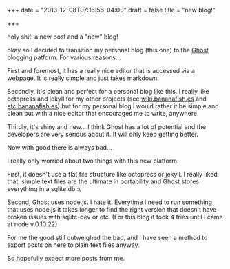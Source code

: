 +++
date = "2013-12-08T07:16:56-04:00"
draft = false
title = "new blog!"

+++

holy shit! a new post and a "new" blog!

okay so I decided to transition my personal blog (this one) to the [Ghost](http://ghost.org) blogging patform. For various reasons...

First and foremost, it has a really nice editor that is accessed via a webpage. It is really simple and just takes markdown.

Secondly, it's clean and perfect for a personal blog like this. I really like octopress and jekyll for my other projects (see [wiki.bananafish.es](http://wiki.bananafish.es) and [etc.bananafish.es](http://etc.bananafish.es)) but for my personal blog I would rather it be simple and clean but with a nice editor that encourages me to write, anywhere.

Thirdly, it's shiny and new... I think Ghost has a lot of potential and the developers are very serious about it. It will only keep getting better.

Now with good there is always bad...

I really only worried about two things with this new platform.

First, it doesn't use a flat file structure like octopress or jekyll. I really liked that, simple text files are the ultimate in portability and Ghost stores everything in a sqlite db :\

Second, Ghost uses node.js. I hate it. Everytime I need to run something that uses node.js it takes longer to find the right version that doesn't have broken issues with sqlite-dev or etc. (For this blog it took 4 tries until I came at node v.0.10.22)

For me the good still outweighed the bad, and I have seen a method to export posts on here to plain text files anyway.

So hopefully expect more posts from me.

